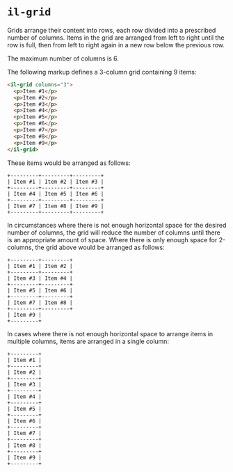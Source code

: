 # `il-grid`

Grids arrange their content into rows, each row divided into a prescribed number of columns. Items in the grid are arranged from left to right until the row is full, then from left to right again in a new row below the previous row.

The maximum number of columns is 6. 

The following markup defines a 3-column grid containing 9 items:

```html
<il-grid columns="3">
  <p>Item #1</p>
  <p>Item #2</p>
  <p>Item #3</p>
  <p>Item #4</p>
  <p>Item #5</p>
  <p>Item #6</p>
  <p>Item #7</p>
  <p>Item #8</p>
  <p>Item #9</p>
</il-grid>
```

These items would be arranged as follows:

```
+---------+---------+---------+
| Item #1 | Item #2 | Item #3 |
+---------+---------+---------+
| Item #4 | Item #5 | Item #6 |
+---------+---------+---------+
| Item #7 | Item #8 | Item #9 |
+---------+---------+---------+
```

In circumstances where there is not enough horizontal space for the desired number of columns, the grid will reduce the number of columns until there is an appropriate amount of space. Where there is only enough space for 2-columns, the grid above would be arranged as follows:

```
+---------+---------+
| Item #1 | Item #2 |
+---------+---------+
| Item #3 | Item #4 |
+---------+---------+
| Item #5 | Item #6 |
+---------+---------+
| Item #7 | Item #8 |
+---------+---------+
| Item #9 |
+---------+
```

In cases where there is not enough horizontal space to arrange items in multiple columns, items are arranged in a single column:

```
+---------+
| Item #1 |
+---------+
| Item #2 |
+---------+
| Item #3 |
+---------+
| Item #4 |
+---------+
| Item #5 |
+---------+
| Item #6 |
+---------+
| Item #7 |
+---------+
| Item #8 |
+---------+
| Item #9 |
+---------+
```


